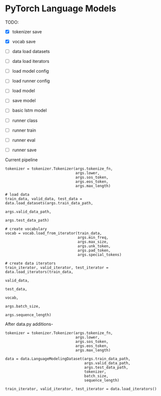 # PyTorch Language Models

TODO:

- [x] tokenizer save
- [x] vocab save
- [ ] data load datasets
- [ ] data load iterators
- [ ] load model config
- [ ] load runner config
- [ ] load model
- [ ] save model
- [ ] basic lstm model
- [ ] runner class
- [ ] runner train
- [ ] runner eval
- [ ] runner save




Current pipeline
```
tokenizer = tokenizer.Tokenizer(args.tokenize_fn,
                                args.lower,
                                args.sos_token,
                                args.eos_token,
                                args.max_length)

# load data
train_data, valid_data, test_data = data.load_datasets(args.train_data_path,
                                                       args.valid_data_path,
                                                       args.test_data_path)

# create vocabulary
vocab = vocab.load_from_iterator(train_data,
                                 args.min_freq,
                                 args.max_size,
                                 args.unk_token,
                                 args.pad_token,
                                 args.special_tokens)

# create data iterators
train_iterator, valid_iterator, test_iterator = data.load_iterators(train_data,
                                                                    valid_data,
                                                                    test_data,
                                                                    vocab,
                                                                    args.batch_size,
                                                                    args.sequence_length)

```


After data.py additions-
```
tokenizer = tokenizer.Tokenizer(args.tokenize_fn,
                                args.lower,
                                args.sos_token,
                                args.eos_token,
                                args.max_length)

data = data.LanguageModelingDataset(args.train_data_path,
                                    args.valid_data_path,
                                    args.test_data_path,
                                    tokenizer,
                                    batch_size,
                                    sequence_length)
                                    
train_iterator, valid_iterator, test_iterator = data.load_iterators()


```
